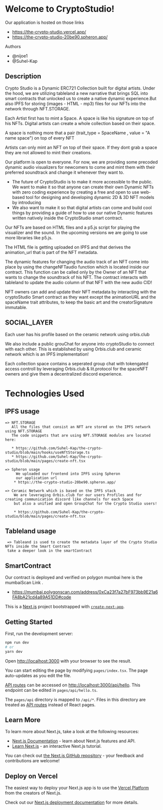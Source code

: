 # Welcome to CryptoStudio!

Our application is hosted on those links 
 * https://the-crypto-studio.vercel.app/
 * https://the-crypto-studio-20be90.spheron.app/

Authors
 * @nijoe1
 * @Suhel-Kap

## Description
Crypto Studio is a Dynamic ERC721 Collection built for digital artists. Under the hood, we are utilizing tableland a new narrative that brings SQL into smart contracts that unlocked us to create a native dynamic experience.But also IPFS for storing (images - HTML - mp3) files for our NFTs into the network through NFT.STORAGE.

Each Artist first has to mint a Space. A space is like his signature on top of his NFTs. Digital artists can create a whole collection based on their space.

A space is nothing more that a pair (trait_type = SpaceName , value = "A name space") on top of every NFT

Artists can only mint an NFT on top of their space. If they dont grab a space they are not allowed to mint their creations.

Our platform is open to everyone. For now, we are providing some precoded dynamic audio visualizers for newcomers to come and mint them with their preferred soundtrack and change it whenever they want to.
  * The future of CryptoStudio is to make it more accessible to the public. We want to make it so that anyone can create their own Dynamic NFTs with zero coding    experience by creating a free and open to use web-based tool for designing and developing dynamic 2D & 3D NFT models by introducing <The Studio Playground>
  * We also want to make it so that digital artists can come and build cool things by providing a guide of how to use our native Dynamic features written   natively inside the CryptoStudio smart contract.


Our NFTs are based on HTML files and a p5.js script for playing the visualizer and the sound. In the upcoming versions we are going to use more libraries like p5.js.

The HTML file is getting uploaded on IPFS and that derives the animation_url that is part of the NFT metadata.

The dynamic features for changing the audio track of an NFT come into place by using the changeNFTaudio function which is located inside our contract. This function can be called only by the Owner of an NFT that wants to change the soundtrack of his NFT. The contract interacts with tableland to update the audio column of that NFT with the new audio CID!

NFT owners can add and update their NFT metadata by interacting with the cryptoStudio Smart contract as they want except the animationURL and the spaceName trait attributes, to keep the basic art and the creatorSignature immutable.

## SOCIAL_LAYER


Each user has his profile based on the ceramic network using orbis.club

We also include a public grouChat for anyone into cryptoStudio to connect with each other. This is established by using Orbis.club and ceramic network which is an IPFS implementation!

Each collection space contains a seperated group chat with tokengated access controll by leveraging Orbis.club & lit.protocol for the spaceNFT owners and give them a decentralized discord experience.

# Technologies Used

  ## IPFS usage
  
    => NFT.STORAGE
       All the files that consist an NFT are stored on the IPFS network using NFT.STORAGE
       The code snippets that are using NFT.STORAGE modules are located here:
 
       * https://github.com/Suhel-Kap/the-crypto-studio/blob/main/hooks/useNftStorage.ts
       * https://github.com/Suhel-Kap/the-crypto-studio/blob/main/pages/create-nft.tsx

    => Spheron usage
         We uploaded our frontend into IPFS using Spheron
         our application url 
        * https://the-crypto-studio-20be90.spheron.app/

    => Ceramic Network which is based on the IPFS stack
        We are leveraging Orbis.club for our users Profiles and for creating communication discord like channels for each Space
        but also a unified and open GroupChat for the Crypto Studio users!
 
        * https://github.com/Suhel-Kap/the-crypto-studio/blob/main/pages/create-nft.tsx

   ## Tableland usage 
     => Tableand is used to create the metadata layer of the Crypto Studio NFTs inside the Smart Contract
     take a deeper look in the smartContract 

  ## SmartContract

  Our contract is deployed and verified on polygon mumbai here is the mumbaiScan Link . 

  * https://mumbai.polygonscan.com/address/0xCa23f7a27bF973bb9E21a6FA8bA21cd4a89A51DD#code




This is a [Next.js](https://nextjs.org/) project bootstrapped with [`create-next-app`](https://github.com/vercel/next.js/tree/canary/packages/create-next-app).

## Getting Started

First, run the development server:

```bash
npm run dev
# or
yarn dev
```

Open [http://localhost:3000](http://localhost:3000) with your browser to see the result.

You can start editing the page by modifying `pages/index.tsx`. The page auto-updates as you edit the file.

[API routes](https://nextjs.org/docs/api-routes/introduction) can be accessed on [http://localhost:3000/api/hello](http://localhost:3000/api/hello). This endpoint can be edited in `pages/api/hello.ts`.

The `pages/api` directory is mapped to `/api/*`. Files in this directory are treated as [API routes](https://nextjs.org/docs/api-routes/introduction) instead of React pages.

## Learn More

To learn more about Next.js, take a look at the following resources:

- [Next.js Documentation](https://nextjs.org/docs) - learn about Next.js features and API.
- [Learn Next.js](https://nextjs.org/learn) - an interactive Next.js tutorial.

You can check out [the Next.js GitHub repository](https://github.com/vercel/next.js/) - your feedback and contributions are welcome!

## Deploy on Vercel

The easiest way to deploy your Next.js app is to use the [Vercel Platform](https://vercel.com/new?utm_medium=default-template&filter=next.js&utm_source=create-next-app&utm_campaign=create-next-app-readme) from the creators of Next.js.

Check out our [Next.js deployment documentation](https://nextjs.org/docs/deployment) for more details.
